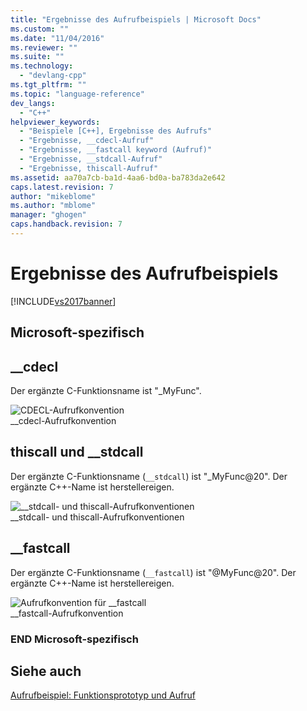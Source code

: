 ```yaml
---
title: "Ergebnisse des Aufrufbeispiels | Microsoft Docs"
ms.custom: ""
ms.date: "11/04/2016"
ms.reviewer: ""
ms.suite: ""
ms.technology: 
  - "devlang-cpp"
ms.tgt_pltfrm: ""
ms.topic: "language-reference"
dev_langs: 
  - "C++"
helpviewer_keywords: 
  - "Beispiele [C++], Ergebnisse des Aufrufs"
  - "Ergebnisse, __cdecl-Aufruf"
  - "Ergebnisse, __fastcall keyword (Aufruf)"
  - "Ergebnisse, __stdcall-Aufruf"
  - "Ergebnisse, thiscall-Aufruf"
ms.assetid: aa70a7cb-ba1d-4aa6-bd0a-ba783da2e642
caps.latest.revision: 7
author: "mikeblome"
ms.author: "mblome"
manager: "ghogen"
caps.handback.revision: 7
---
```

# Ergebnisse des Aufrufbeispiels
[!INCLUDE[vs2017banner](../assembler/inline/includes/vs2017banner.md)]

## Microsoft\-spezifisch  
  
## \_\_cdecl  
 Der ergänzte C\-Funktionsname ist "\_MyFunc".  
  
 ![CDECL&#45;Aufrufkonvention](../cpp/media/vc37i01.png "vc37I01")  
\_\_cdecl\-Aufrufkonvention  
  
## thiscall und \_\_stdcall  
 Der ergänzte C\-Funktionsname \(`__stdcall`\) ist "\_MyFunc@20". Der ergänzte C\+\+\-Name ist herstellereigen.  
  
 ![&#95;&#95;stdcall&#45; und thiscall&#45;Aufrufkonventionen](../cpp/media/vc37i02.png "vc37I02")  
\_\_stdcall\- und thiscall\-Aufrufkonventionen  
  
## \_\_fastcall  
 Der ergänzte C\-Funktionsname \(`__fastcall`\) ist "@MyFunc@20". Der ergänzte C\+\+\-Name ist herstellereigen.  
  
 ![Aufrufkonvention für &#95;&#95;fastcall](../cpp/media/vc37i03.png "vc37I03")  
\_\_fastcall\-Aufrufkonvention  
  
### END Microsoft\-spezifisch  
  
## Siehe auch  
 [Aufrufbeispiel: Funktionsprototyp und Aufruf](../cpp/calling-example-function-prototype-and-call.md)